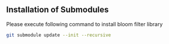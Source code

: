

## Installation of Submodules

Please execute following command to install bloom filter library

```bash
git submodule update --init --recursive
```